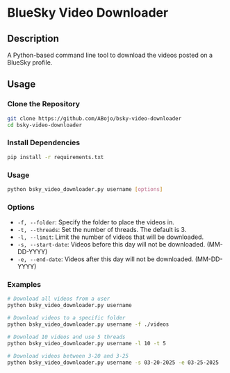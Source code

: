 # BlueSky Video Downloader

## Description

A Python-based command line tool to download the videos posted on a BlueSky profile.

## Usage

### Clone the Repository

```bash
git clone https://github.com/ABojo/bsky-video-downloader
cd bsky-video-downloader
```

### Install Dependencies

```bash
pip install -r requirements.txt
```

### Usage

```bash
python bsky_video_downloader.py username [options]
```

### Options

- `-f, --folder`: Specify the folder to place the videos in.
- `-t, --threads`: Set the number of threads. The default is 3.
- `-l, --limit`: Limit the number of videos that will be downloaded.
- `-s, --start-date`: Videos before this day will not be downloaded. (MM-DD-YYYY)
- `-e, --end-date`: Videos after this day will not be downloaded. (MM-DD-YYYY)

### Examples

```bash
# Download all videos from a user
python bsky_video_downloader.py username

# Download videos to a specific folder
python bsky_video_downloader.py username -f ./videos

# Download 10 videos and use 5 threads
python bsky_video_downloader.py username -l 10 -t 5

# Download videos between 3-20 and 3-25
python bsky_video_downloader.py username -s 03-20-2025 -e 03-25-2025
```

